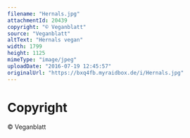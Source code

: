 ```yaml
---
filename: "Hernals.jpg"
attachmentId: 20439
copyright: "© Veganblatt"
source: "Veganblatt"
altText: "Hernals vegan"
width: 1799
height: 1125
mimeType: "image/jpeg"
uploadDate: "2016-07-19 12:45:57"
originalUrl: "https://bxq4fb.myraidbox.de/i/Hernals.jpg"
---
```


# Copyright

© Veganblatt
